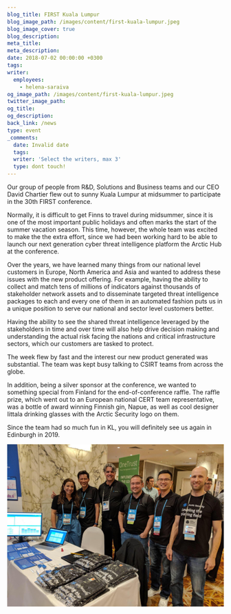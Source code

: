 ```yaml
---
blog_title: FIRST Kuala Lumpur
blog_image_path: /images/content/first-kuala-lumpur.jpeg
blog_image_cover: true
blog_description:
meta_title:
meta_description:
date: 2018-07-02 00:00:00 +0300
tags:
writer:
  employees:
    - helena-saraiva
og_image_path: /images/content/first-kuala-lumpur.jpeg
twitter_image_path:
og_title:
og_description:
back_link: /news
type: event
_comments:
  date: Invalid date
  tags:
  writer: 'Select the writers, max 3'
  type: dont touch!
---
```


Our group of people from R&D, Solutions and Business teams and our CEO David Chartier flew out to sunny Kuala Lumpur at midsummer to participate in the 30th FIRST conference. 

Normally, it is difficult to get Finns to travel during midsummer, since it is one of the most important public holidays and often marks the start of the summer vacation season. This time, however, the whole team was excited to make the the extra effort, since we had been working hard to be able to launch our next generation cyber threat intelligence platform the Arctic Hub at the conference. 

Over the years, we have learned many things from our national level customers in Europe, North America and Asia and wanted to address these issues with the new product offering. For example, having the ability to collect and match tens of millions of indicators against thousands of stakeholder network assets and to disseminate targeted threat intelligence packages to each and every one of them in an automated fashion puts us in a unique position to serve our national and sector level customers better. 

Having the ability to see the shared threat intelligence leveraged by the stakeholders in time and over time will also help drive decision making and understanding the actual risk facing the nations and critical infrastructure sectors, which our customers are tasked to protect. 

The week flew by fast and the interest our new product generated was substantial. The team was kept busy talking to CSIRT teams from across the globe.

In addition, being a silver sponsor at the conference, we wanted to something special from Finland for the end-of-conference raffle. The raffle prize, which went out to an European national CERT team representative, was a bottle of award winning Finnish gin, Napue, as well as cool designer Iittala drinking glasses with the Arctic Security logo on them. 

Since the team had so much fun in KL, you will definitely see us again in Edinburgh in 2019.

![](/images/content/first-kuala-lumpur.jpeg)